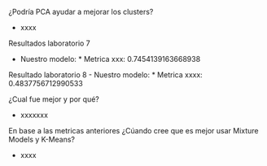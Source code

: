 ¿Podría PCA ayudar a mejorar los clusters? 
* xxxx

Resultados laboratorio 7 
  - Nuestro modelo:
        * Metrica xxx:  0.7454139163668938

Resultado laboratorio 8
    - Nuestro modelo:
        * Metrica xxxx:  0.4837756712990533

¿Cual fue mejor y por qué?
* xxxxxxx

En base a las metricas anteriores ¿Cúando cree que es mejor usar Mixture Models y K-Means?
* xxxx
    
